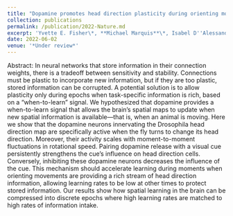 ```yaml
---
title: "Dopamine promotes head direction plasticity during orienting movements"
collection: publications
permalink: /publication/2022-Nature.md
excerpt: 'Yvette E. Fisher\*, **Michael Marquis**\*, Isabel D''Alessandro, Rachel I. Wilson. Under Review (2022). *Co-first authors'
date: 2022-06-02
venue: '*Under review*'
---
```

Abstract: In neural networks that store information in their connection weights, there is a tradeoff between sensitivity and stability. Connections must be plastic to incorporate new information, but if they are too plastic, stored information can be corrupted. A potential solution is to allow plasticity only during epochs when task-specific information is rich, based on a “when-to-learn” signal. We hypothesized that dopamine provides a when-to-learn signal that allows the brain’s spatial maps to update when new spatial information is available—that is, when an animal is moving. Here we show that the dopamine neurons innervating the Drosophila head direction map are specifically active when the fly turns to change its head direction. Moreover, their activity scales with moment-to-moment fluctuations in rotational speed. Pairing dopamine release with a visual cue persistently strengthens the cue’s influence on head direction cells. Conversely, inhibiting these dopamine neurons decreases the influence of the cue. This mechanism should accelerate learning during moments when orienting movements are providing a rich stream of head direction information, allowing learning rates to be low at other times to protect stored information. Our results show how spatial learning in the brain can be compressed into discrete epochs where high learning rates are matched to high rates of information intake.
